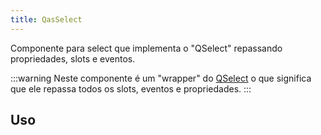 ```yaml
---
title: QasSelect
---
```


Componente para select que implementa o "QSelect" repassando propriedades, slots e eventos.

<doc-api file="select/QasSelect" name="QasSelect" />

:::warning
Neste componente é um "wrapper" do [QSelect](https://quasar.dev/vue-components/select#introduction) o que significa que ele repassa todos os slots, eventos e propriedades.
:::

## Uso

<doc-example file="QasSelect/Basic" title="Básico" />
<doc-example file="QasSelect/Searchable" title="Com pesquisa" />

